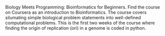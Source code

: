 Biology Meets Programming: Bioinformatics for Beginners.
Find the course on Coursera as an introduction to Bioinformatics.
The course covers silumating simple biological problem statements into well-defined computational problems.
This is the first two weeks of the course where finding the origin of replication (ori) in a genome is coded in python. 
